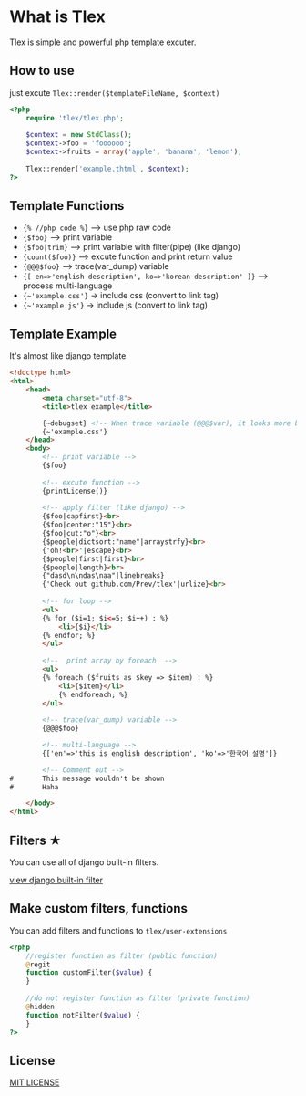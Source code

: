 # What is Tlex
Tlex is simple and powerful php template excuter.


## How to use
just excute `Tlex::render($templateFileName, $context)`

```php
<?php
	require 'tlex/tlex.php';
  
	$context = new StdClass();
	$context->foo = 'foooooo';
	$context->fruits = array('apple', 'banana', 'lemon');
	
	Tlex::render('example.thtml', $context);
?>
```


## Template Functions
+ `{% //php code %}`		--> use php raw code
+ `{$foo}`					--> print variable
+ `{$foo|trim}`			  	--> print variable with filter(pipe) (like django)
+ `{count($foo)}`		  	--> excute function and print return value
+ `{@@@$foo}`			    --> trace(var_dump) variable
+ `{[ en=>'english description', ko=>'korean description' ]}`		--> process multi-language
+ `{~'example.css'}`		-> include css (convert to link tag)
+ `{~'example.js'}`			-> include js (convert to link tag)


## Template Example
It's almost like django template

```html
<!doctype html>
<html>
	<head>
		<meta charset="utf-8">
		<title>tlex example</title>

		{~debugset} <!-- When trace variable (@@@$var), it looks more beautiful -->
		{~'example.css'}
	</head>
	<body>
		<!-- print variable -->
		{$foo}
	
		<!-- excute function -->
		{printLicense()}
		
		<!-- apply filter (like django) -->
		{$foo|capfirst}<br>
		{$foo|center:"15"}<br>
		{$foo|cut:"o"}<br>
		{$people|dictsort:"name"|arraystrfy}<br>
		{'oh!<br>'|escape}<br>
		{$people|first|first}<br>
		{$people|length}<br>
		{"dasd\n\ndas\naa"|linebreaks}
		{'Check out github.com/Prev/tlex'|urlize}<br>
		
		<!-- for loop -->
		<ul>
		{% for ($i=1; $i<=5; $i++) : %}
			<li>{$i}</li>
		{% endfor; %}
		</ul>
	
		<!--  print array by foreach  -->
		<ul>
		{% foreach ($fruits as $key => $item) : %}
			<li>{$item}</li>
			{% endforeach; %}
		</ul>
		
		<!-- trace(var_dump) variable -->
		{@@@$foo}

		<!-- multi-language -->
		{['en'=>'this is english description', 'ko'=>'한국어 설명']}

		<!-- Comment out -->
#		This message wouldn't be shown
#		Haha

	</body>
</html>

```


## Filters ★
You can use all of django built-in filters.

[view django built-in filter](https://docs.djangoproject.com/en/dev/ref/templates/builtins/#built-in-filter-reference)



## Make custom filters, functions
You can add filters and functions to `tlex/user-extensions`

```php
<?php
	//register function as filter (public function)
	@regit
	function customFilter($value) {
	}
	
	//do not register function as filter (private function)
	@hidden
	function notFilter($value) {
	}
?>
```


## License
[MIT LICENSE](https://github.com/Prev/tlex/blob/master/LICENSE)

